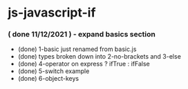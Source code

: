 # js-javascript-if

### ( done 11/12/2021 ) - expand basics section
* (done) 1-basic just renamed from basic.js
* (done) types broken down into 2-no-brackets and 3-else
* (done) 4-operator on express ? ifTrue : ifFalse
* (done) 5-switch example
* (done) 6-object-keys

